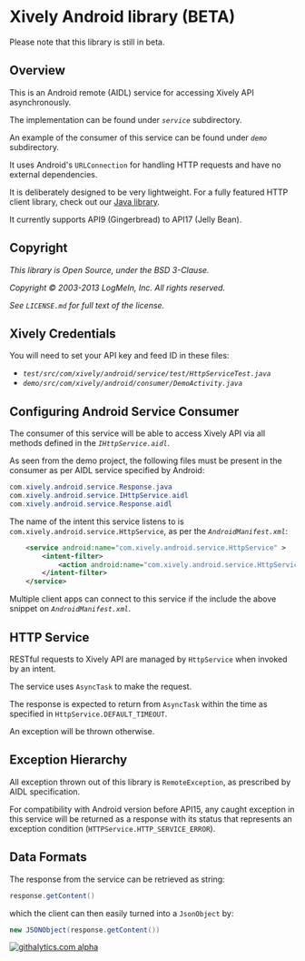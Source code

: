 # Xively Android library (BETA)

Please note that this library is still in beta.

## Overview

This is an Android remote (AIDL) service for accessing Xively API asynchronously.

The implementation can be found under _`service`_ subdirectory.

An example of the consumer of this service can be found under _`demo`_ subdirectory.

It uses Android's `URLConnection` for handling HTTP requests and have no external dependencies.

It is deliberately designed to be very lightweight.
For a fully featured HTTP client library, check out our [Java library](https://github.com/xively/Xively4J).

It currently supports API9 (Gingerbread) to API17 (Jelly Bean).

## Copyright

_This library is Open Source, under the BSD 3-Clause._

_Copyright © 2003-2013 LogMeIn, Inc. All rights reserved._

_See `LICENSE.md` for full text of the license._

## Xively Credentials

You will need to set your API key and feed ID in these files:

* _`test/src/com/xively/android/service/test/HttpServiceTest.java`_
* _`demo/src/com/xively/android/consumer/DemoActivity.java`_

## Configuring Android Service Consumer

The consumer of this service will be able to access Xively API via all methods defined in the _`IHttpService.aidl`_.

As seen from the demo project, the following files must be present in the consumer as per AIDL service specified by Android:

```Java
com.xively.android.service.Response.java
com.xively.android.service.IHttpService.aidl
com.xively.android.service.Response.aidl
```

The name of the intent this service listens to is `com.xively.android.service.HttpService`, as per the _`AndroidManifest.xml`_:

```XML
    <service android:name="com.xively.android.service.HttpService" >
        <intent-filter>
            <action android:name="com.xively.android.service.HttpService" />
        </intent-filter>
    </service>
```

Multiple client apps can connect to this service if the include the above snippet on _`AndroidManifest.xml`_.

## HTTP Service

RESTful requests to Xively API are managed by `HttpService` when invoked by an intent.

The service uses `AsyncTask` to make the request.

The response is expected to return from `AsyncTask` within the time as specified in `HttpService.DEFAULT_TIMEOUT`.

An exception will be thrown otherwise.

## Exception Hierarchy

All exception thrown out of this library is `RemoteException`, as prescribed by AIDL specification. 

For compatibility with Android version before API15, any caught exception in this service will be returned as a response with its status that represents an exception condition (`HTTPService.HTTP_SERVICE_ERROR`).

## Data Formats

The response from the service can be retrieved as string:

```Java
response.getContent()
```

which the client can then easily turned into a `JsonObject` by:

```Java
new JSONObject(response.getContent())
```
[![githalytics.com alpha](https://cruel-carlota.pagodabox.com/5dfa1a86b42cd5e742c1b4a8b777241c "githalytics.com")](http://githalytics.com/xively/XivelyAndroid)
